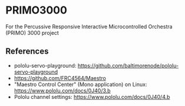 # PRIMO3000
For the Percussive Responsive Interactive Microcontrolled Orchestra (PRIMO) 3000 project

## References
* pololu-servo-playground: https://github.com/baltimorenode/pololu-servo-playground
* https://github.com/FRC4564/Maestro
* "Maestro Control Center" (Mono application) on Linux: https://www.pololu.com/docs/0J40/3.b
* Pololu channel settings: https://www.pololu.com/docs/0J40/4.b
